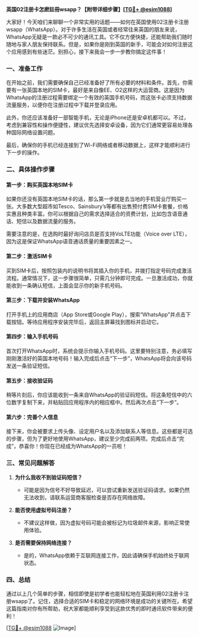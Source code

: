 **英国02注册卡怎麽註冊wsapp？【附带详细步骤】[[TG💪+ @esim1088](https://t.me/s/esim1088)]**

大家好！今天咱们来聊聊一个非常实用的话题——如何在英国使用02注册卡注册wsapp（WhatsApp）。对于许多生活在英国或者经常往来英国的朋友来说，WhatsApp无疑是一款必不可少的通讯工具。它不仅方便快捷，还能帮助我们随时随地与家人朋友保持联系。但是，如果你是刚到英国的新手，可能会对如何注册这个应用感到有些迷茫。别担心，接下来我会一步一步教你搞定这件事！

### 一、准备工作

在开始之前，我们需要确保自己已经准备好了所有必要的材料和条件。首先，你需要有一张英国本地的SIM卡，最好是来自像EE、O2这样的大运营商。这是因为WhatsApp的注册过程需要绑定一个有效的英国手机号码，而这张卡必须支持数据流量服务，以便你在注册过程中下载并登录应用。

此外，你还应该准备好一部智能手机，无论是iPhone还是安卓机都可以。不过，考虑到兼容性和操作便捷性，建议优先选择安卓设备，因为它们通常更容易处理各种国际网络设置问题。

最后，确保你的手机已经连接到了Wi-Fi网络或者移动数据上，这样才能顺利进行下一步的操作。

### 二、具体操作步骤

#### 第一步：购买英国本地SIM卡
如果你还没有英国本地SIM卡的话，那么第一步就是去当地的手机营业厅购买一张。大多数大型超市如Tesco、Sainsbury’s等都有出售预付费SIM卡套餐，价格实惠且种类丰富。你可以根据自己的需求选择适合的资费计划，比如包含语音通话、短信以及数据流量的服务。

需要注意的是，在选购时最好询问店员是否支持VoLTE功能（Voice over LTE），因为这是保证WhatsApp语音通话质量的重要因素之一。

#### 第二步：激活SIM卡
买到SIM卡后，按照包装内的说明书将其插入你的手机，并拨打指定号码完成激活流程。通常情况下，这一步骤很简单，只需几分钟即可完成。一旦激活成功，你就能收到一条确认短信，上面会显示你的新手机号码。

#### 第三步：下载并安装WhatsApp
打开手机上的应用商店（App Store或Google Play），搜索“WhatsApp”并点击下载按钮。等待应用程序安装完毕后，返回主屏幕找到图标并启动它。

#### 第四步：输入手机号码
首次打开WhatsApp时，系统会提示你输入手机号码。这里要特别注意，务必填写刚刚激活好的英国本地号码！输入完成后点击“下一步”，WhatsApp将会向该号码发送一条验证短信。

#### 第五步：接收验证码
稍等片刻后，你应该能收到一条来自WhatsApp的验证码短信。将这条短信中的六位数字复制下来，并粘贴回应用程序内的相应框中。然后再次点击“下一步”。

#### 第六步：完善个人信息
接下来，你会被要求上传头像、设定用户名以及添加联系人等信息。这些都是可选的步骤，但为了更好地使用WhatsApp，建议至少完成前两项。完成后点击“完成”，恭喜你！你现在已经成为WhatsApp的一员啦！

### 三、常见问题解答

1. **为什么我收不到验证码短信？**
   - 可能是因为信号不好导致延迟，可以尝试重新发送验证码请求。如果仍然无法收到，请联系运营商客服检查是否存在网络故障。
   
2. **能否使用虚拟号码注册？**
   - 不建议这样做，因为虚拟号码可能会被标记为垃圾邮件来源，影响正常使用体验。
   
3. **是否需要保持网络连接？**
   - 是的，WhatsApp依赖于互联网连接工作，因此请确保手机始终处于联网状态。

### 四、总结

通过以上几个简单的步骤，相信即使是初学者也能轻松地在英国利用02注册卡注册wsapp了。记住，选择合适的SIM卡和稳定的网络环境是成功的关键所在。希望这篇指南对你有所帮助，祝大家都能顺利享受到这款优秀的即时通讯软件带来的便利！

[[TG💪+ @esim1088](https://t.me/s/esim1088) ![Image](https://i.postimg.cc/4NQfJmqS/Snipaste-2025-05-13-00-14-12.png)]